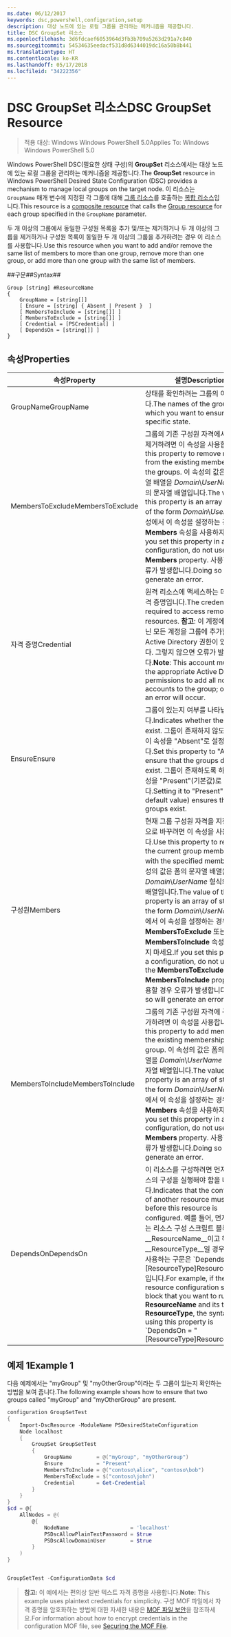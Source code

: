 ```yaml
---
ms.date: 06/12/2017
keywords: dsc,powershell,configuration,setup
description: 대상 노드에 있는 로컬 그룹을 관리하는 메커니즘을 제공합니다.
title: DSC GroupSet 리소스
ms.openlocfilehash: 3d6fdcaef6053964d3fb3b709a5263d291a7c840
ms.sourcegitcommit: 54534635eedacf531d8d6344019dc16a50b8b441
ms.translationtype: HT
ms.contentlocale: ko-KR
ms.lasthandoff: 05/17/2018
ms.locfileid: "34222356"
---
```

# <a name="dsc-groupset-resource"></a><span data-ttu-id="63b69-104">DSC GroupSet 리소스</span><span class="sxs-lookup"><span data-stu-id="63b69-104">DSC GroupSet Resource</span></span>

> <span data-ttu-id="63b69-105">적용 대상: Windows Windows PowerShell 5.0</span><span class="sxs-lookup"><span data-stu-id="63b69-105">Applies To: Windows Windows PowerShell 5.0</span></span>

<span data-ttu-id="63b69-106">Windows PowerShell DSC(필요한 상태 구성)의 **GroupSet** 리소스에서는 대상 노드에 있는 로컬 그룹을 관리하는 메커니즘을 제공합니다.</span><span class="sxs-lookup"><span data-stu-id="63b69-106">The **GroupSet** resource in Windows PowerShell Desired State Configuration (DSC) provides a mechanism to manage local groups on the target node.</span></span> <span data-ttu-id="63b69-107">이 리소스는 `GroupName` 매개 변수에 지정된 각 그룹에 대해 [그룹 리소스](groupResource.md)를 호출하는 [복합 리소스](authoringResourceComposite.md)입니다.</span><span class="sxs-lookup"><span data-stu-id="63b69-107">This resource is a [composite resource](authoringResourceComposite.md) that calls the [Group resource](groupResource.md) for each group specified in the `GroupName` parameter.</span></span>

<span data-ttu-id="63b69-108">두 개 이상의 그룹에서 동일한 구성원 목록을 추가 및/또는 제거하거나 두 개 이상의 그룹을 제거하거나 구성원 목록이 동일한 두 개 이상의 그룹을 추가하려는 경우 이 리소스를 사용합니다.</span><span class="sxs-lookup"><span data-stu-id="63b69-108">Use this resource when you want to add and/or remove the same list of members to more than one group, remove more than one group, or add more than one group with the same list of members.</span></span>

##<a name="syntax"></a><span data-ttu-id="63b69-109">구문##</span><span class="sxs-lookup"><span data-stu-id="63b69-109">Syntax##</span></span>
```
Group [string] #ResourceName
{
    GroupName = [string[]]
    [ Ensure = [string] { Absent | Present }  ]
    [ MembersToInclude = [string[]] ]
    [ MembersToExclude = [string[]] ]
    [ Credential = [PSCredential] ]
    [ DependsOn = [string[]] ]
}
```

## <a name="properties"></a><span data-ttu-id="63b69-110">속성</span><span class="sxs-lookup"><span data-stu-id="63b69-110">Properties</span></span>

|  <span data-ttu-id="63b69-111">속성</span><span class="sxs-lookup"><span data-stu-id="63b69-111">Property</span></span>  |  <span data-ttu-id="63b69-112">설명</span><span class="sxs-lookup"><span data-stu-id="63b69-112">Description</span></span>   |
|---|---|
| <span data-ttu-id="63b69-113">GroupName</span><span class="sxs-lookup"><span data-stu-id="63b69-113">GroupName</span></span>| <span data-ttu-id="63b69-114">상태를 확인하려는 그룹의 이름입니다.</span><span class="sxs-lookup"><span data-stu-id="63b69-114">The names of the groups for which you want to ensure a specific state.</span></span>|
| <span data-ttu-id="63b69-115">MembersToExclude</span><span class="sxs-lookup"><span data-stu-id="63b69-115">MembersToExclude</span></span>| <span data-ttu-id="63b69-116">그룹의 기존 구성원 자격에서 구성원을 제거하려면 이 속성을 사용합니다.</span><span class="sxs-lookup"><span data-stu-id="63b69-116">Use this property to remove members from the existing membership of the groups.</span></span> <span data-ttu-id="63b69-117">이 속성의 값은 폼의 문자열 배열을 *Domain*\\*UserName* 형식의 문자열 배열입니다.</span><span class="sxs-lookup"><span data-stu-id="63b69-117">The value of this property is an array of strings of the form *Domain*\\*UserName*.</span></span> <span data-ttu-id="63b69-118">구성에서 이 속성을 설정하는 경우 **Members** 속성을 사용하지 마세요.</span><span class="sxs-lookup"><span data-stu-id="63b69-118">If you set this property in a configuration, do not use the **Members** property.</span></span> <span data-ttu-id="63b69-119">사용할 경우 오류가 발생합니다.</span><span class="sxs-lookup"><span data-stu-id="63b69-119">Doing so will generate an error.</span></span>|
| <span data-ttu-id="63b69-120">자격 증명</span><span class="sxs-lookup"><span data-stu-id="63b69-120">Credential</span></span>| <span data-ttu-id="63b69-121">원격 리소스에 액세스하는 데 필요한 자격 증명입니다.</span><span class="sxs-lookup"><span data-stu-id="63b69-121">The credentials required to access remote resources.</span></span> <span data-ttu-id="63b69-122">**참고**: 이 계정에 로컬이 아닌 모든 계정을 그룹에 추가할 수 있는 Active Directory 권한이 있어야 합니다. 그렇지 않으면 오류가 발생합니다.</span><span class="sxs-lookup"><span data-stu-id="63b69-122">**Note**: This account must have the appropriate Active Directory permissions to add all non-local accounts to the group; otherwise, an error will occur.</span></span>
| <span data-ttu-id="63b69-123">Ensure</span><span class="sxs-lookup"><span data-stu-id="63b69-123">Ensure</span></span>| <span data-ttu-id="63b69-124">그룹이 있는지 여부를 나타냅니다.</span><span class="sxs-lookup"><span data-stu-id="63b69-124">Indicates whether the groups exist.</span></span> <span data-ttu-id="63b69-125">그룹이 존재하지 않도록 하려면 이 속성을 "Absent"로 설정합니다.</span><span class="sxs-lookup"><span data-stu-id="63b69-125">Set this property to "Absent" to ensure that the groups do not exist.</span></span> <span data-ttu-id="63b69-126">그룹이 존재하도록 하려면 이 속성을 "Present"(기본값)로 설정합니다.</span><span class="sxs-lookup"><span data-stu-id="63b69-126">Setting it to "Present" (the default value) ensures that the groups exist.</span></span>|
| <span data-ttu-id="63b69-127">구성원</span><span class="sxs-lookup"><span data-stu-id="63b69-127">Members</span></span>| <span data-ttu-id="63b69-128">현재 그룹 구성원 자격을 지정된 구성원으로 바꾸려면 이 속성을 사용합니다.</span><span class="sxs-lookup"><span data-stu-id="63b69-128">Use this property to replace the current group membership with the specified members.</span></span> <span data-ttu-id="63b69-129">이 속성의 값은 폼의 문자열 배열을 *Domain*\\*UserName* 형식의 문자열 배열입니다.</span><span class="sxs-lookup"><span data-stu-id="63b69-129">The value of this property is an array of strings of the form *Domain*\\*UserName*.</span></span> <span data-ttu-id="63b69-130">구성에서 이 속성을 설정하는 경우 **MembersToExclude** 또는 **MembersToInclude** 속성을 사용하지 마세요.</span><span class="sxs-lookup"><span data-stu-id="63b69-130">If you set this property in a configuration, do not use either the **MembersToExclude** or **MembersToInclude** property.</span></span> <span data-ttu-id="63b69-131">사용할 경우 오류가 발생합니다.</span><span class="sxs-lookup"><span data-stu-id="63b69-131">Doing so will generate an error.</span></span>|
| <span data-ttu-id="63b69-132">MembersToInclude</span><span class="sxs-lookup"><span data-stu-id="63b69-132">MembersToInclude</span></span>| <span data-ttu-id="63b69-133">그룹의 기존 구성원 자격에 구성원을 추가하려면 이 속성을 사용합니다.</span><span class="sxs-lookup"><span data-stu-id="63b69-133">Use this property to add members to the existing membership of the group.</span></span> <span data-ttu-id="63b69-134">이 속성의 값은 폼의 문자열 배열을 *Domain*\\*UserName* 형식의 문자열 배열입니다.</span><span class="sxs-lookup"><span data-stu-id="63b69-134">The value of this property is an array of strings of the form *Domain*\\*UserName*.</span></span> <span data-ttu-id="63b69-135">구성에서 이 속성을 설정하는 경우 **Members** 속성을 사용하지 마세요.</span><span class="sxs-lookup"><span data-stu-id="63b69-135">If you set this property in a configuration, do not use the **Members** property.</span></span> <span data-ttu-id="63b69-136">사용할 경우 오류가 발생합니다.</span><span class="sxs-lookup"><span data-stu-id="63b69-136">Doing so will generate an error.</span></span>|
| <span data-ttu-id="63b69-137">DependsOn</span><span class="sxs-lookup"><span data-stu-id="63b69-137">DependsOn</span></span> | <span data-ttu-id="63b69-138">이 리소스를 구성하려면 먼저 다른 리소스의 구성을 실행해야 함을 나타냅니다.</span><span class="sxs-lookup"><span data-stu-id="63b69-138">Indicates that the configuration of another resource must run before this resource is configured.</span></span> <span data-ttu-id="63b69-139">예를 들어, 먼저 실행하려는 리소스 구성 스크립트 블록의 ID가 __ResourceName__이고 해당 형식이 __ResourceType__일 경우, 이 속성을 사용하는 구문은 \`DependsOn = "[ResourceType]ResourceName"\`\`입니다.</span><span class="sxs-lookup"><span data-stu-id="63b69-139">For example, if the ID of the resource configuration script block that you want to run first is __ResourceName__ and its type is __ResourceType__, the syntax for using this property is \`DependsOn = "[ResourceType]ResourceName"\`\`.</span></span>|

## <a name="example-1"></a><span data-ttu-id="63b69-140">예제 1</span><span class="sxs-lookup"><span data-stu-id="63b69-140">Example 1</span></span>

<span data-ttu-id="63b69-141">다음 예제에서는 "myGroup" 및 "myOtherGroup"이라는 두 그룹이 있는지 확인하는 방법을 보여 줍니다.</span><span class="sxs-lookup"><span data-stu-id="63b69-141">The following example shows how to ensure that two groups called "myGroup" and "myOtherGroup" are present.</span></span>

```powershell
configuration GroupSetTest
{
    Import-DscResource -ModuleName PSDesiredStateConfiguration
    Node localhost
    {
        GroupSet GroupSetTest
        {
            GroupName        = @("myGroup", "myOtherGroup")
            Ensure           = "Present"
            MembersToInclude = @("contoso\alice", "contoso\bob")
            MembersToExclude = $("contoso\john")
            Credential       = Get-Credential
        }
    }
}
$cd = @{
    AllNodes = @(
        @{
            NodeName                    = 'localhost'
            PSDscAllowPlainTextPassword = $true
            PSDscAllowDomainUser        = $true
        }
    )
}


GroupSetTest -ConfigurationData $cd
```

><span data-ttu-id="63b69-142">**참고:** 이 예에서는 편의상 일반 텍스트 자격 증명을 사용합니다.</span><span class="sxs-lookup"><span data-stu-id="63b69-142">**Note:** This example uses plaintext credentials for simplicity.</span></span> <span data-ttu-id="63b69-143">구성 MOF 파일에서 자격 증명을 암호화하는 방법에 대한 자세한 내용은 [MOF 파일 보안](secureMOF.md)을 참조하세요.</span><span class="sxs-lookup"><span data-stu-id="63b69-143">For information about how to encrypt credentials in the configuration MOF file, see [Securing the MOF File](secureMOF.md).</span></span>